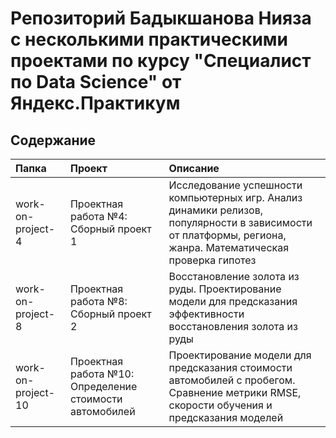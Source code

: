 # Репозиторий Бадыкшанова Нияза с несколькими практическими проектами по курсу "Специалист по Data Science" от Яндекс.Практикум

## Содержание

| Папка | Проект | Описание |
| :-------------------- | :--------------------- | :--------------------- |
| work-on-project-4 | Проектная работа №4: Сборный проект 1 | Исследование успешности компьютерных игр. Анализ динамики релизов, популярности в зависимости от платформы, региона, жанра. Математическая проверка гипотез |
| work-on-project-8 | Проектная работа №8: Сборный проект 2 |Восстановление золота из руды. Проектирование модели для предсказания эффективности восстановления золота из руды |
| work-on-project-10 | Проектная работа №10: Определение стоимости автомобилей | Проектирование модели для предсказания стоимости автомобилей с пробегом. Сравнение метрики RMSE, скорости обучения и предсказания моделей |